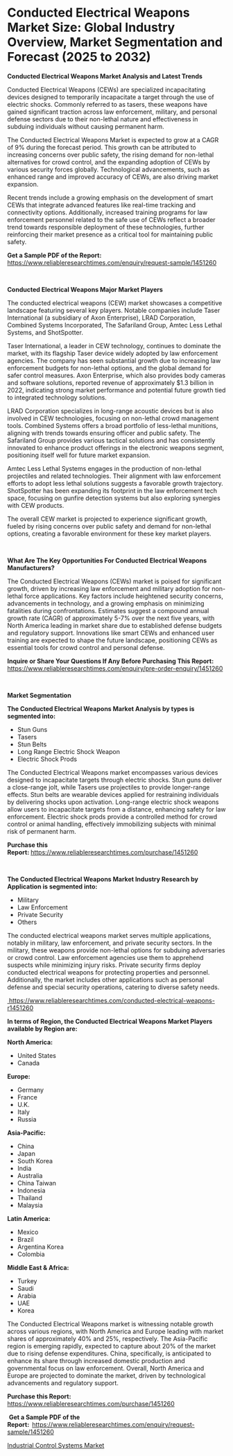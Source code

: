 <p><h1>Conducted Electrical Weapons Market Size: Global Industry Overview, Market Segmentation and Forecast (2025 to 2032)</h1></p><p><strong>Conducted Electrical Weapons Market Analysis and Latest Trends</strong></p>
<p><p>Conducted Electrical Weapons (CEWs) are specialized incapacitating devices designed to temporarily incapacitate a target through the use of electric shocks. Commonly referred to as tasers, these weapons have gained significant traction across law enforcement, military, and personal defense sectors due to their non-lethal nature and effectiveness in subduing individuals without causing permanent harm. </p><p>The Conducted Electrical Weapons Market is expected to grow at a CAGR of 9% during the forecast period. This growth can be attributed to increasing concerns over public safety, the rising demand for non-lethal alternatives for crowd control, and the expanding adoption of CEWs by various security forces globally. Technological advancements, such as enhanced range and improved accuracy of CEWs, are also driving market expansion. </p><p>Recent trends include a growing emphasis on the development of smart CEWs that integrate advanced features like real-time tracking and connectivity options. Additionally, increased training programs for law enforcement personnel related to the safe use of CEWs reflect a broader trend towards responsible deployment of these technologies, further reinforcing their market presence as a critical tool for maintaining public safety.</p></p>
<p><strong>Get a Sample PDF of the Report:&nbsp;</strong> <a href="https://www.reliableresearchtimes.com/enquiry/request-sample/1451260?utm_campaign=2481&utm_medium=2&utm_source=Github&utm_content=ia&utm_term=17022025&utm_id=conducted-electrical-weapons">https://www.reliableresearchtimes.com/enquiry/request-sample/1451260</a></p>
<p>&nbsp;</p>
<p><strong>Conducted Electrical Weapons Major Market Players</strong></p>
<p><p>The conducted electrical weapons (CEW) market showcases a competitive landscape featuring several key players. Notable companies include Taser International (a subsidiary of Axon Enterprise), LRAD Corporation, Combined Systems Incorporated, The Safariland Group, Amtec Less Lethal Systems, and ShotSpotter.</p><p>Taser International, a leader in CEW technology, continues to dominate the market, with its flagship Taser device widely adopted by law enforcement agencies. The company has seen substantial growth due to increasing law enforcement budgets for non-lethal options, and the global demand for safer control measures. Axon Enterprise, which also provides body cameras and software solutions, reported revenue of approximately $1.3 billion in 2022, indicating strong market performance and potential future growth tied to integrated technology solutions.</p><p>LRAD Corporation specializes in long-range acoustic devices but is also involved in CEW technologies, focusing on non-lethal crowd management tools. Combined Systems offers a broad portfolio of less-lethal munitions, aligning with trends towards ensuring officer and public safety. The Safariland Group provides various tactical solutions and has consistently innovated to enhance product offerings in the electronic weapons segment, positioning itself well for future market expansion.</p><p>Amtec Less Lethal Systems engages in the production of non-lethal projectiles and related technologies. Their alignment with law enforcement efforts to adopt less lethal solutions suggests a favorable growth trajectory. ShotSpotter has been expanding its footprint in the law enforcement tech space, focusing on gunfire detection systems but also exploring synergies with CEW products.</p><p>The overall CEW market is projected to experience significant growth, fueled by rising concerns over public safety and demand for non-lethal options, creating a favorable environment for these key market players.</p></p>
<p>&nbsp;</p>
<p><strong>What Are The Key Opportunities For Conducted Electrical Weapons Manufacturers?</strong></p>
<p><p>The Conducted Electrical Weapons (CEWs) market is poised for significant growth, driven by increasing law enforcement and military adoption for non-lethal force applications. Key factors include heightened security concerns, advancements in technology, and a growing emphasis on minimizing fatalities during confrontations. Estimates suggest a compound annual growth rate (CAGR) of approximately 5-7% over the next five years, with North America leading in market share due to established defense budgets and regulatory support. Innovations like smart CEWs and enhanced user training are expected to shape the future landscape, positioning CEWs as essential tools for crowd control and personal defense.</p></p>
<p><strong>Inquire or Share Your Questions If Any Before Purchasing This Report:</strong> <a href="https://www.reliableresearchtimes.com/enquiry/pre-order-enquiry/1451260?utm_campaign=2481&utm_medium=2&utm_source=Github&utm_content=ia&utm_term=17022025&utm_id=conducted-electrical-weapons">https://www.reliableresearchtimes.com/enquiry/pre-order-enquiry/1451260</a></p>
<p>&nbsp;</p>
<p><strong>Market Segmentation</strong></p>
<p><strong>The Conducted Electrical Weapons Market Analysis by types is segmented into:</strong></p>
<p><ul><li>Stun Guns</li><li>Tasers</li><li>Stun Belts</li><li>Long Range Electric Shock Weapon</li><li>Electric Shock Prods</li></ul></p>
<p><p>The Conducted Electrical Weapons market encompasses various devices designed to incapacitate targets through electric shocks. Stun guns deliver a close-range jolt, while Tasers use projectiles to provide longer-range effects. Stun belts are wearable devices applied for restraining individuals by delivering shocks upon activation. Long-range electric shock weapons allow users to incapacitate targets from a distance, enhancing safety for law enforcement. Electric shock prods provide a controlled method for crowd control or animal handling, effectively immobilizing subjects with minimal risk of permanent harm.</p></p>
<p><strong>Purchase this Report:&nbsp;</strong><a href="https://www.reliableresearchtimes.com/purchase/1451260?utm_campaign=2481&utm_medium=2&utm_source=Github&utm_content=ia&utm_term=17022025&utm_id=conducted-electrical-weapons">https://www.reliableresearchtimes.com/purchase/1451260</a></p>
<p>&nbsp;</p>
<p><strong>The Conducted Electrical Weapons Market Industry Research by Application is segmented into:</strong></p>
<p><ul><li>Military</li><li>Law Enforcement</li><li>Private Security</li><li>Others</li></ul></p>
<p><p>The conducted electrical weapons market serves multiple applications, notably in military, law enforcement, and private security sectors. In the military, these weapons provide non-lethal options for subduing adversaries or crowd control. Law enforcement agencies use them to apprehend suspects while minimizing injury risks. Private security firms deploy conducted electrical weapons for protecting properties and personnel. Additionally, the market includes other applications such as personal defense and special security operations, catering to diverse safety needs.</p></p>
<p><a href="https://www.reliableresearchtimes.com/conducted-electrical-weapons-r1451260?utm_campaign=2481&utm_medium=2&utm_source=Github&utm_content=ia&utm_term=17022025&utm_id=conducted-electrical-weapons">&nbsp;https://www.reliableresearchtimes.com/conducted-electrical-weapons-r1451260</a></p>
<p><strong>In terms of Region, the Conducted Electrical Weapons Market Players available by Region are:</strong></p>
<p>
    <p> <strong> North America: </strong>
        <ul>
            <li>United States</li>
            <li>Canada</li>
        </ul>
        </p> 
    <p> <strong> Europe: </strong>
        <ul>
            <li>Germany</li>
            <li>France</li>
            <li>U.K.</li>
            <li>Italy</li>
            <li>Russia</li>
        </ul>
        </p> 
    <p> <strong> Asia-Pacific: </strong>
        <ul>
            <li>China</li>
            <li>Japan</li>
            <li>South Korea</li>
            <li>India</li>
            <li>Australia</li>
            <li>China Taiwan</li>
            <li>Indonesia</li>
            <li>Thailand</li>
            <li>Malaysia</li>
        </ul>
        </p> 
    <p> <strong> Latin America: </strong>
        <ul>
            <li>Mexico</li>
            <li>Brazil</li>
            <li>Argentina Korea</li>
            <li>Colombia</li>
        </ul>
        </p> 
    <p> <strong> Middle East & Africa: </strong>
        <ul>
            <li>Turkey</li>
            <li>Saudi</li>
            <li>Arabia</li>
            <li>UAE</li>
            <li>Korea</li>
        </ul>
    </p>
    </p>
<p><p>The Conducted Electrical Weapons market is witnessing notable growth across various regions, with North America and Europe leading with market shares of approximately 40% and 25%, respectively. The Asia-Pacific region is emerging rapidly, expected to capture about 20% of the market due to rising defense expenditures. China, specifically, is anticipated to enhance its share through increased domestic production and governmental focus on law enforcement. Overall, North America and Europe are projected to dominate the market, driven by technological advancements and regulatory support.</p></p>
<p><strong>Purchase this Report: </strong><a href="https://www.reliableresearchtimes.com/purchase/1451260?utm_campaign=2481&utm_medium=2&utm_source=Github&utm_content=ia&utm_term=17022025&utm_id=conducted-electrical-weapons">https://www.reliableresearchtimes.com/purchase/1451260</a></p>
<p>&nbsp;<strong>Get a Sample PDF of the Report:&nbsp;&nbsp;</strong><a href="https://www.reliableresearchtimes.com/enquiry/request-sample/1451260?utm_campaign=2481&utm_medium=2&utm_source=Github&utm_content=ia&utm_term=17022025&utm_id=conducted-electrical-weapons">https://www.reliableresearchtimes.com/enquiry/request-sample/1451260</a></p>
<p><strong></strong></p>
<p><p><a href="https://github.com/nabadeneme/Market-Research-Report-List-1/blob/main/industrial-control-systems-market.md?utm_campaign=2481&utm_medium=2&utm_source=Github&utm_content=ia&utm_term=17022025&utm_id=conducted-electrical-weapons">Industrial Control Systems Market</a></p></p>